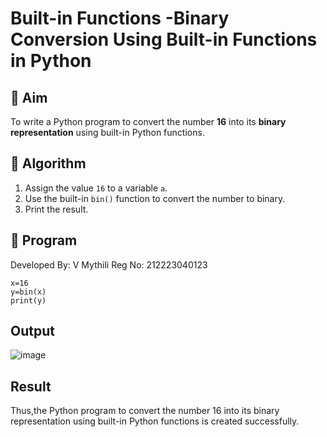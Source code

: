 # Built-in Functions -Binary Conversion Using Built-in Functions in Python

## 🎯 Aim
To write a Python program to convert the number **16** into its **binary representation** using built-in Python functions.

## 🧠 Algorithm
1. Assign the value `16` to a variable `a`.
2. Use the built-in `bin()` function to convert the number to binary.
3. Print the result.

## 🧾 Program
Developed By: V Mythili
Reg No: 212223040123
```
x=16
y=bin(x)
print(y)
```
## Output

![image](https://github.com/user-attachments/assets/61c66fe8-70ba-4fb1-978b-c159a48eac8f)


## Result

Thus,the Python program to convert the number 16 into its binary representation using built-in Python functions is created successfully.
